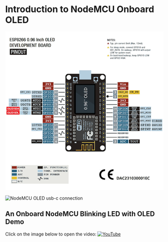 # Introduction to NodeMCU Onboard OLED

![NodeMCU OLED pin diagram](https://github.com/aritya-arjunan/wps_hexapod_workshop/blob/main/nodemcu/onboard_led_test_with_oled/nodemcu_oled_pin_diagram.png)

![NodeMCU OLED usb-c connection](https://github.com/aritya-arjunan/wps_hexapod_workshop/blob/main/nodemcu/onboard_led_test_with_oled/2.0_oled_test.png)

## An Onboard NodeMCU Blinking LED with OLED Demo
Click on the image below to open the video:
[![YouTube](http://i.ytimg.com/vi/zTFnN5fVV8g/hqdefault.jpg)](https://www.youtube.com/watch?v=zTFnN5fVV8g)
